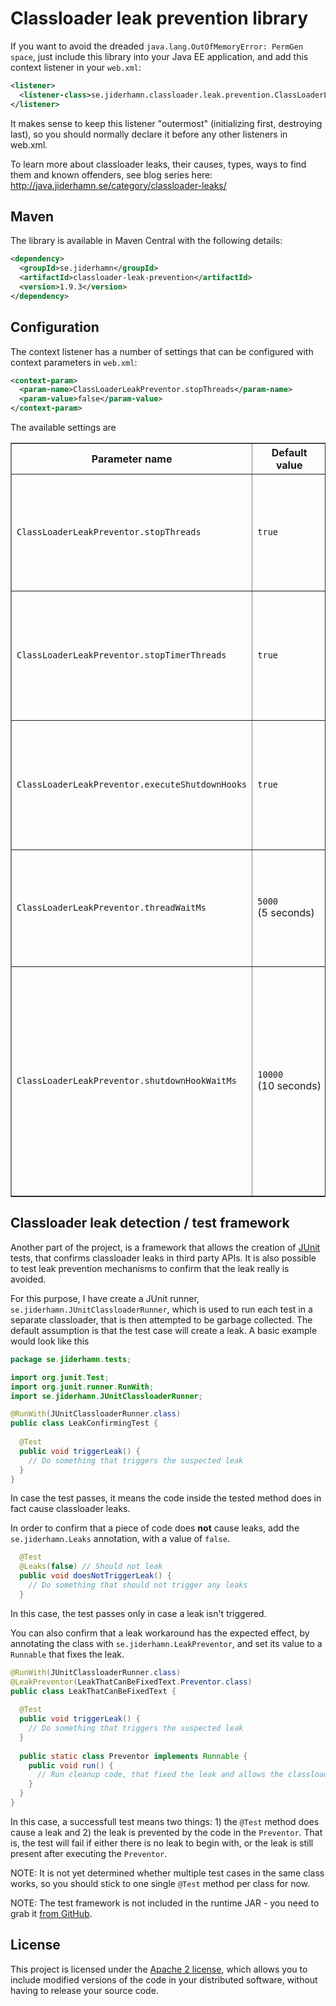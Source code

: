 # Classloader leak prevention library

If you want to avoid the dreaded `java.lang.OutOfMemoryError: PermGen space`, just include this library into your Java EE application, and add this context listener in your `web.xml`:

```xml
<listener>
  <listener-class>se.jiderhamn.classloader.leak.prevention.ClassLoaderLeakPreventor</listener-class>
</listener>
```

It makes sense to keep this listener "outermost" (initializing first, destroying last), so you should normally declare it before any other listeners in web.xml.

To learn more about classloader leaks, their causes, types, ways to find them and known offenders, see blog series here: http://java.jiderhamn.se/category/classloader-leaks/

## Maven
The library is available in Maven Central with the following details:

```xml
<dependency>
  <groupId>se.jiderhamn</groupId>
  <artifactId>classloader-leak-prevention</artifactId>
  <version>1.9.3</version>
</dependency>
```

## Configuration
The context listener has a number of settings that can be configured with context parameters in <code>web.xml</code>:
 
```xml
<context-param>
  <param-name>ClassLoaderLeakPreventor.stopThreads</param-name>
  <param-value>false</param-value>
</context-param>
```
 
 The available settings are
 <table border="1">
   <tr>
     <th>Parameter name</th>
     <th>Default value</th>
     <th>Description</th>
   </tr>
   <tr>
     <td><code>ClassLoaderLeakPreventor.stopThreads</code></td>
     <td><code>true</code></td>
     <td>Should threads tied to the web app classloader be forced to stop at application shutdown?</td>
   </tr>
   <tr>
     <td><code>ClassLoaderLeakPreventor.stopTimerThreads</code></td>
     <td><code>true</code></td>
     <td>Should Timer threads tied to the web app classloader be forced to stop at application shutdown?</td>
   </tr>
   <tr>
     <td><code>ClassLoaderLeakPreventor.executeShutdownHooks</td>
     <td><code>true</code></td>
     <td>Should shutdown hooks registered from the application be executed at application shutdown?</td>
   </tr>
   <tr>
     <td><code>ClassLoaderLeakPreventor.threadWaitMs</td>
     <td nowrap="nowrap"><code>5000</code><br />(5 seconds)</td>
     <td>No of milliseconds to wait for threads to finish execution, before stopping them.</td>
   </tr>
   <tr>
     <td><code>ClassLoaderLeakPreventor.shutdownHookWaitMs</code></td>
     <td nowrap="nowrap"><code>10000</code><br />(10 seconds)</td>
     <td>
       No of milliseconds to wait for shutdown hooks to finish execution, before stopping them.
       If set to -1 there will be no waiting at all, but Thread is allowed to run until finished.
     </td>
   </tr>
 </table>

## Classloader leak detection / test framework

Another part of the project, is a framework that allows the creation of <a href="http://junit.org/">JUnit</a> tests, that confirms classloader leaks in third party APIs. It is also possible to test leak prevention mechanisms to confirm that the leak really is avoided.

For this purpose, I have create a JUnit runner, <code>se.jiderhamn.JUnitClassloaderRunner</code>, which is used to run each test in a separate classloader, that is then attempted to be garbage collected. The default assumption is that the test case will create a leak. A basic example would look like this

```java
package se.jiderhamn.tests;

import org.junit.Test;
import org.junit.runner.RunWith;
import se.jiderhamn.JUnitClassloaderRunner;

@RunWith(JUnitClassloaderRunner.class)
public class LeakConfirmingTest {
  
  @Test
  public void triggerLeak() {
    // Do something that triggers the suspected leak
  }
}
```

In case the test passes, it means the code inside the tested method does in fact cause classloader leaks.

In order to confirm that a piece of code does <strong>not</strong> cause leaks, add the <code>se.jiderhamn.Leaks</code> annotation, with a value of `false`.
```java
  @Test
  @Leaks(false) // Should not leak
  public void doesNotTriggerLeak() {
    // Do something that should not trigger any leaks
  }
```
In this case, the test passes only in case a leak isn't triggered.

You can also confirm that a leak workaround has the expected effect, by annotating the class with <code>se.jiderhamn.LeakPreventor</code>, and set its value to a <code>Runnable</code> that fixes the leak.
```java
@RunWith(JUnitClassloaderRunner.class)
@LeakPreventor(LeakThatCanBeFixedText.Preventor.class)
public class LeakThatCanBeFixedText {
  
  @Test
  public void triggerLeak() {
    // Do something that triggers the suspected leak
  }
  
  public static class Preventor implements Runnable {
    public void run() {
      // Run cleanup code, that fixed the leak and allows the classloader to be GC:ed
    }
  }
}
```
In this case, a successfull test means two things: 1) the <code>@Test</code> method does cause a leak and 2) the leak is prevented by the code in the <code>Preventor</code>. That is, the test will fail if either there is no leak to begin with, or the leak is still present after executing the <code>Preventor</code>.

NOTE: It is not yet determined whether multiple test cases in the same class works, so you should stick to one single <code>@Test</code> method per class for now.

NOTE: The test framework is not included in the runtime JAR - you need to grab it <a href="https://github.com/mjiderhamn/classloader-leak-prevention">from GitHub</a>.

## License

This project is licensed under the <a href="http://www.apache.org/licenses/LICENSE-2.0">Apache 2 license</a>, which allows you to include modified versions of the code in your distributed software, without having to release your source code.